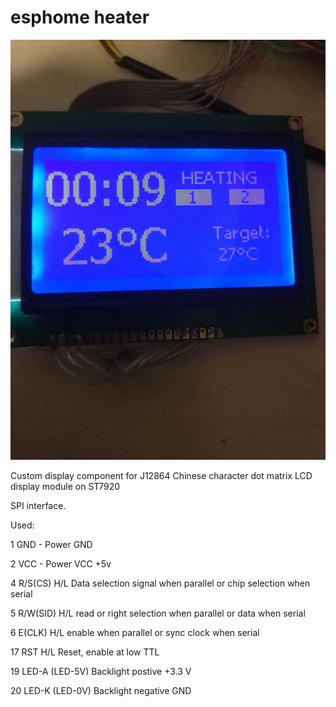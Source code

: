 # esphome heater
![foto](j12864.jpg)

Custom display component for J12864 Chinese character dot matrix LCD display module on ST7920

SPI interface.

Used:

1 GND - Power GND

2 VCC - Power VCC +5v

4 R/S(CS) H/L Data selection signal when parallel or chip selection when serial

5 R/W(SID) H/L read or right selection when parallel or data when serial

6 E(CLK) H/L enable when parallel or sync clock when serial 

17 RST H/L Reset, enable at low TTL

19 LED-A (LED-5V) Backlight postive +3.3 V

20 LED-K (LED-0V) Backlight negative GND

